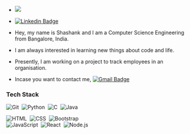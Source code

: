 - <img src="https://komarev.com/ghpvc/?username=malfunctixn">
- [![Linkedin Badge](https://img.shields.io/badge/-LinkedIn-5ce1e6?style=flat-square&logo=Linkedin&logoColor=050a30&link=https://www.linkedin.com/in/shashank-p-2257741a5/)](https://www.linkedin.com/in/shashank-p-2257741a5/)


- Hey, my name is Shashank and I am a Computer Science Engineering from Bangalore, India.
- I am always interested in learning new things about code and life.
- Presently, I am working on a project to track employees in an organisation.
- Incase you want to contact me, [![Gmail Badge](https://img.shields.io/badge/-Gmail-050a30?style=flat-square&logo=Gmail&logoColor=white&link=mailto:malfunctixn@gmail.com)](mailto:malfunctixn@gmail.com)


 


### Tech Stack
<!--Badges-->
![Git](https://img.shields.io/badge/-Git-05122A?style=flat&logo=git)&nbsp;
![Python](https://img.shields.io/badge/-Python-05122A?style=flat&logo=python)&nbsp;
![C](https://img.shields.io/badge/-C-05122A?style=flat&logo=C&logoColor=A8B9CC)&nbsp;
![Java](https://img.shields.io/badge/-Java-05122A?style=flat&logo=Java&logoColor=FFA518)&nbsp;


![HTML](https://img.shields.io/badge/-HTML-05122A?style=flat&logo=HTML5)&nbsp;
![CSS](https://img.shields.io/badge/-CSS-05122A?style=flat&logo=CSS3&logoColor=1572B6)&nbsp;
![Bootstrap](https://img.shields.io/badge/-Bootstrap-05122A?style=flat&logo=bootstrap&logoColor=563D7C)\
![JavaScript](https://img.shields.io/badge/-JavaScript-05122A?style=flat&logo=javascript)&nbsp;
![React](https://img.shields.io/badge/-React-05122A?style=flat&logo=react)&nbsp;
![Node.js](https://img.shields.io/badge/-Node.js-05122A?style=flat&logo=node.js)&nbsp;


<!-- ### &nbsp;GitHub Analytics

<p align="left">
<a href="https://github.com/malfunctixn">
  <img height="180em" src="https://github-readme-stats-eight-theta.vercel.app/api/top-langs/?username=malfunctixn&layout=compact&langs_count=8&theme=algolia"/>
  <img height="180em" src="https://github-readme-stats.vercel.app/api?username=malfunctixn&count_private=true&show_icons=true&title_color=333&icon_color=333">
</a>
</p> -->
